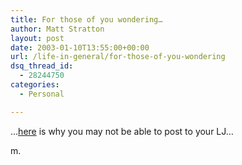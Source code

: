 ```yaml
---
title: For those of you wondering…
author: Matt Stratton
layout: post
date: 2003-01-10T13:55:00+00:00
url: /life-in-general/for-those-of-you-wondering
dsq_thread_id:
  - 28244750
categories:
  - Personal

---
```

&#8230;[here][1] is why you may not be able to post to your LJ&#8230;

m.

 [1]: https://www.livejournal.com/talkread.bml?journal=lj_maintenance&itemid=54045&nc=333
